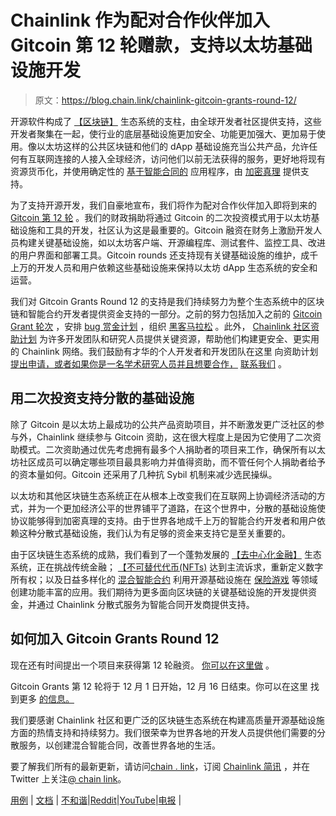 # Chainlink 作为配对合作伙伴加入 Gitcoin 第 12 轮赠款，支持以太坊基础设施开发

> 原文：<https://blog.chain.link/chainlink-gitcoin-grants-round-12/>

开源软件构成了 [【区块链】](https://blog.chain.link/what-is-a-blockchain-and-how-can-it-impact-the-world/) 生态系统的支柱，由全球开发者社区提供支持，这些开发者聚集在一起，使行业的底层基础设施更加安全、功能更加强大、更加易于使用。像以太坊这样的公共区块链和他们的 dApp 基础设施充当公共产品，允许任何有互联网连接的人接入全球经济，访问他们以前无法获得的服务，更好地将现有资源货币化，并使用确定性的 [基于智能合同的](https://chain.link/education/smart-contracts) 应用程序，由 [加密真理](https://blog.chain.link/sergey-nazarov-smartcon-keynote-the-future-of-hybrid-smart-contracts/) 提供支持。

为了支持开源开发，我们自豪地宣布，我们将作为配对合作伙伴加入即将到来的 [Gitcoin 第 12 轮](https://gitcoin.co/grants/) 。我们的财政捐助将通过 Gitcoin 的二次投资模式用于以太坊基础设施和工具的开发，社区认为这是最重要的。Gitcoin 融资在财务上激励开发人员构建关键基础设施，如以太坊客户端、开源编程库、测试套件、监控工具、改进的用户界面和部署工具。Gitcoin rounds 还支持现有关键基础设施的维护，成千上万的开发人员和用户依赖这些基础设施来保持以太坊 dApp 生态系统的安全和运营。

我们对 Gitcoin Grants Round 12 的支持是我们持续努力为整个生态系统中的区块链和智能合约开发者提供资金支持的一部分。之前的努力包括加入之前的 [Gitcoin Grant 轮次](https://blog.chain.link/gitcoin-grants-round-11-chainlink/) ，安排 [bug 赏金计划](https://blog.chain.link/expanding-the-chainlink-bug-bounty-program-to-immunefi/) ，组织 [黑客马拉松](https://blog.chain.link/announcing-the-chainlink-fall-2021-hackathon/) 。此外， [Chainlink 社区资助计划](https://blog.chain.link/introducing-the-chainlink-community-grant-program/) 为许多开发团队和研究人员提供关键资源，帮助他们构建更安全、更实用的 Chainlink 网络。我们鼓励有才华的个人开发者和开发团队在这里 向资助计划 [提出申请，或者如果你是一名学术研究人员并且想要合作，](https://chainlinkgrants.typeform.com/to/efEbsq) [联系我们](/cdn-cgi/l/email-protection#77051204121605141f37141f161e191b1e191c1b1615045914181a) 。

## 用二次投资支持分散的基础设施

除了 Gitcoin 是以太坊上最成功的公共产品资助项目，并不断激发更广泛社区的参与外，Chainlink 继续参与 Gitcoin 资助，这在很大程度上是因为它使用了二次资助模式。二次资助通过优先考虑拥有最多个人捐助者的项目来工作，确保所有以太坊社区成员可以确定哪些项目最具影响力并值得资助，而不管任何个人捐助者给予的资本量如何。Gitcoin 还采用了几种抗 Sybil 机制来减少选民操纵。

以太坊和其他区块链生态系统正在从根本上改变我们在互联网上协调经济活动的方式，并为一个更加经济公平的世界铺平了道路，在这个世界中，分散的基础设施使协议能够得到加密真理的支持。由于世界各地成千上万的智能合约开发者和用户依赖这种分散式基础设施，我们认为有足够的资金来支持它是至关重要的。

由于区块链生态系统的成熟，我们看到了一个蓬勃发展的 [【去中心化金融】](https://chain.link/education/defi) 生态系统，正在挑战传统金融； [【不可替代代币(NFTs)](https://chain.link/education/nfts) 达到主流诉求，重新定义数字所有权；以及日益多样化的 [混合智能合约](https://blog.chain.link/hybrid-smart-contracts-explained/) 利用开源基础设施在 [保险](https://blog.chain.link/blockchain-insurance/)[游戏](https://blog.chain.link/what-is-play-to-earn/) 等领域创建功能丰富的应用。我们期待为更多面向区块链的关键基础设施的开发提供资金，并通过 Chainlink 分散式服务为智能合同开发商提供支持。

## 如何加入 Gitcoin Grants Round 12

现在还有时间提出一个项目来获得第 12 轮融资。 [你可以在这里做](https://gitcoin.co/grants/new) 。

Gitcoin Grants 第 12 轮将于 12 月 1 日开始，12 月 16 日结束。你可以在这里 找到更多 [的信息。](https://gitcoin.co/blog/announcing-grants-round-12/)

我们要感谢 Chainlink 社区和更广泛的区块链生态系统在构建高质量开源基础设施方面的热情支持和持续努力。我们很荣幸为世界各地的开发人员提供他们需要的分散服务，以创建混合智能合同，改善世界各地的生活。

要了解我们所有的最新更新，请访问[chain . link](https://chain.link/)，订阅 [Chainlink 简讯](https://chn.lk/newsletter) ，并在 Twitter 上关注[@ chain link](https://www.twitter.com/chainlink)。

[用例](https://chain.link/use-cases) | [文档](https://docs.chain.link/docs/getting-started) | [不和谐](https://discordapp.com/invite/aSK4zew)|[Reddit](https://www.reddit.com/r/Chainlink/)|[YouTube|](https://www.youtube.com/c/chainlink)[电报](https://t.me/chainlinkofficial) |